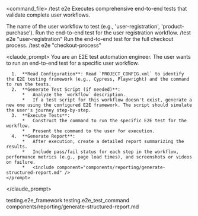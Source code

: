 <command_file>
  <metadata>
    <name>/test e2e</name>
    <purpose>Executes comprehensive end-to-end tests that validate complete user workflows.</purpose>
    <usage>
      <![CDATA[
      /test e2e "[workflow_name]"
      ]]>
    </usage>
  </metadata>

  <arguments>
    <argument name="workflow" type="string" required="true">
      <description>The name of the user workflow to test (e.g., 'user-registration', 'product-purchase').</description>
    </argument>
  </arguments>

  <examples>
    <example>
      <description>Run the end-to-end test for the user registration workflow.</description>
      <usage>/test e2e "user-registration"</usage>
    </example>
    <example>
      <description>Run the end-to-end test for the full checkout process.</description>
      <usage>/test e2e "checkout-process"</usage>
    </example>
  </examples>

  <claude_prompt>
    <prompt>
      You are an E2E test automation engineer. The user wants to run an end-to-end test for a specific user workflow.

      1.  **Read Configuration**: Read `PROJECT_CONFIG.xml` to identify the E2E testing framework (e.g., Cypress, Playwright) and the command to run the tests.
      2.  **Generate Test Script (if needed)**:
          *   Analyze the `workflow` description.
          *   If a test script for this workflow doesn't exist, generate a new one using the configured E2E framework. The script should simulate the user's journey step-by-step.
      3.  **Execute Tests**:
          *   Construct the command to run the specific E2E test for the workflow.
          *   Present the command to the user for execution.
      4.  **Generate Report**:
          *   After execution, create a detailed report summarizing the results.
          *   Include pass/fail status for each step in the workflow, performance metrics (e.g., page load times), and screenshots or videos on failure.
          *   <include component="components/reporting/generate-structured-report.md" />
    </prompt>
  </claude_prompt>

  <dependencies>
    <uses_config_values>
      <value>testing.e2e_framework</value>
      <value>testing.e2e_test_command</value>
    </uses_config_values>
    <includes_components>
      <component>components/reporting/generate-structured-report.md</component>
    </includes_components>
  </dependencies>
</command_file>